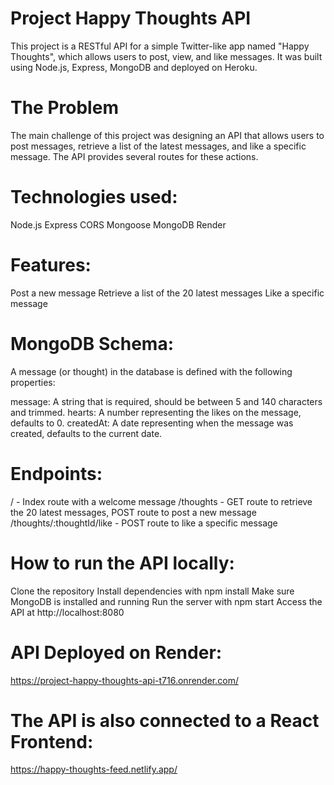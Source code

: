 # Project Happy Thoughts API
This project is a RESTful API for a simple Twitter-like app named "Happy Thoughts", which allows users to post, view, and like messages. It was built using Node.js, Express, MongoDB and deployed on Heroku.

# The Problem
The main challenge of this project was designing an API that allows users to post messages, retrieve a list of the latest messages, and like a specific message. The API provides several routes for these actions.

# Technologies used:
Node.js
Express
CORS
Mongoose
MongoDB
Render

# Features:
Post a new message
Retrieve a list of the 20 latest messages
Like a specific message

# MongoDB Schema:
A message (or thought) in the database is defined with the following properties:

message: A string that is required, should be between 5 and 140 characters and trimmed.
hearts: A number representing the likes on the message, defaults to 0.
createdAt: A date representing when the message was created, defaults to the current date.

# Endpoints:
/ - Index route with a welcome message
/thoughts - GET route to retrieve the 20 latest messages, POST route to post a new message
/thoughts/:thoughtId/like - POST route to like a specific message

# How to run the API locally:
Clone the repository
Install dependencies with npm install
Make sure MongoDB is installed and running
Run the server with npm start
Access the API at http://localhost:8080

# API Deployed on Render:
https://project-happy-thoughts-api-t716.onrender.com/

# The API is also connected to a React Frontend:
https://happy-thoughts-feed.netlify.app/
